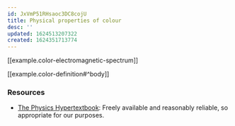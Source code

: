 ```yaml
---
id: JxVmP51RHsaoc3DC8cojU
title: Physical properties of colour
desc: ''
updated: 1624513207322
created: 1624351713774
---
```


[[example.color-electromagnetic-spectrum]]

[[example.color-definition#^body]]
### Resources

* [The Physics Hypertextbook](https://physics.info/color/): Freely available and reasonably reliable, so appropriate for our purposes.